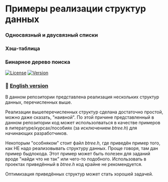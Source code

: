 # Примеры реализации структур данных
### Односвязный и двусвязный списки
### Хэш-таблица
### Бинарное дерево поиска
[![License](https://img.shields.io/badge/LICENSE-The%20Unlicense-green?style=flat-square)](/LICENSE) [![Version](https://img.shields.io/badge/VERSION-STABLE-green?style=flat-square)](https://github.com/averov90/linked-hash-list-bst/releases)
### :small_orange_diamond: [English version](/README-eng.md)

В данном репозитории представлена реализация нескольких структур данных, перечисленных выше. 

Реализации вышеперечисленных структур сделана достаточно простой, можно даже сказать, "наивной". По этой причине представленный в данном репозитории код может использолваться в качестве примеров в литературе/курсах/пособиях (за исключением *btree.h*) для начинающих разработчиков.

Некоторым "особняком" стоит файл *btree.h*, где приведён пример того, как НЕ надо реализовывать структуру данных. Проще говоря, там дан пример быдлокода. Этот пример может быть полезен для заданий вроде "найди что не так" или чего-то подобного. Использовать в проектах приведённый в *btree.h* код крайне не рекомендуется.

Оптимизация приведённых структур может стать хорошей задачей.
